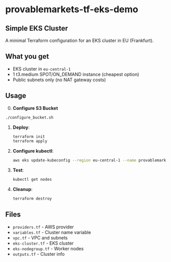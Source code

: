 # provablemarkets-tf-eks-demo

## Simple EKS Cluster

A minimal Terraform configuration for an EKS cluster in EU (Frankfurt).

## What you get

- EKS cluster in `eu-central-1`
- 1 t3.medium SPOT/ON_DEMAND instance (cheapest option)
- Public subnets only (no NAT gateway costs)

## Usage

0. **Configure S3 Bucket**

 ```bash
 ./configure_bucket.sh
   ```

1. **Deploy**:
   ```bash
   terraform init
   terraform apply
   ```
 
2. **Configure kubectl**:
   ```bash
   aws eks update-kubeconfig --region eu-central-1 --name provablemarkets-mineks-cluster
   ```

3. **Test**:
   ```bash
   kubectl get nodes
   ```

4. **Cleanup**:
   ```bash
   terraform destroy
   ```

## Files

- `providers.tf` - AWS provider
- `variables.tf` - Cluster name variable  
- `vpc.tf` - VPC and subnets
- `eks-cluster.tf` - EKS cluster
- `eks-nodegroup.tf` - Worker nodes
- `outputs.tf` - Cluster info
